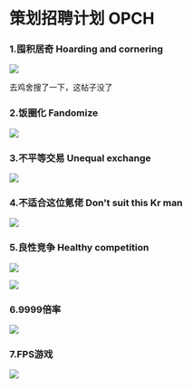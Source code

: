 # 策划招聘计划   OPCH


### 1.囤积居奇   Hoarding and cornering

![](https://github.com/DreamingCats/GenshitJokes/raw/main/策划招聘计划/囤积居奇.jpg)

去鸡舍搜了一下，这帖子没了

### 2.饭圈化   Fandomize

![](https://github.com/DreamingCats/GenshitJokes/raw/main/策划招聘计划/饭圈化.jpg)

### 3.不平等交易   Unequal exchange

![](https://github.com/DreamingCats/GenshitJokes/raw/main/策划招聘计划/不平等交易.jpg)

### 4.不适合这位氪佬   Don't suit this Kr man

![](https://github.com/DreamingCats/GenshitJokes/raw/main/策划招聘计划/不适合这位氪佬.jpg)

### 5.良性竞争   Healthy competition

![](https://github.com/DreamingCats/GenshitJokes/raw/main/策划招聘计划/良性竞争1.jpg)

![](https://github.com/DreamingCats/GenshitJokes/raw/main/策划招聘计划/良性竞争2.jpg)

### 6.9999倍率

![](https://github.com/DreamingCats/GenshitJokes/raw/main/策划招聘计划/9999倍率.jpg)

### 7.FPS游戏

![](https://github.com/DreamingCats/GenshitJokes/raw/main/策划招聘计划/FPS游戏.jpg)